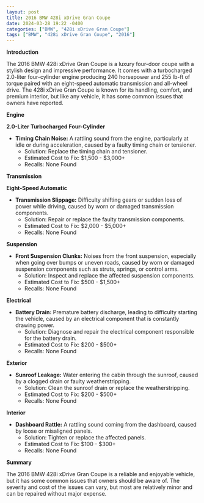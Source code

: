 ```yaml
---
layout: post
title: 2016 BMW 428i xDrive Gran Coupe
date: 2024-03-28 19:22 -0400
categories: ["BMW", "428i xDrive Gran Coupe"]
tags: ["BMW", "428i xDrive Gran Coupe", "2016"]
---
```

**Introduction**

The 2016 BMW 428i xDrive Gran Coupe is a luxury four-door coupe with a stylish design and impressive performance. It comes with a turbocharged 2.0-liter four-cylinder engine producing 240 horsepower and 255 lb-ft of torque paired with an eight-speed automatic transmission and all-wheel drive. The 428i xDrive Gran Coupe is known for its handling, comfort, and premium interior, but like any vehicle, it has some common issues that owners have reported.

**Engine**

**2.0-Liter Turbocharged Four-Cylinder**

* **Timing Chain Noise:** A rattling sound from the engine, particularly at idle or during acceleration, caused by a faulty timing chain or tensioner.
  * Solution: Replace the timing chain and tensioner.
  * Estimated Cost to Fix: $1,500 - $3,000+
  * Recalls: None Found

**Transmission**

**Eight-Speed Automatic**

* **Transmission Slippage:** Difficulty shifting gears or sudden loss of power while driving, caused by worn or damaged transmission components.
  * Solution: Repair or replace the faulty transmission components.
  * Estimated Cost to Fix: $2,000 - $5,000+
  * Recalls: None Found

**Suspension**

* **Front Suspension Clunks:** Noises from the front suspension, especially when going over bumps or uneven roads, caused by worn or damaged suspension components such as struts, springs, or control arms.
  * Solution: Inspect and replace the affected suspension components.
  * Estimated Cost to Fix: $500 - $1,500+
  * Recalls: None Found

**Electrical**

* **Battery Drain:** Premature battery discharge, leading to difficulty starting the vehicle, caused by an electrical component that is constantly drawing power.
  * Solution: Diagnose and repair the electrical component responsible for the battery drain.
  * Estimated Cost to Fix: $200 - $500+
  * Recalls: None Found

**Exterior**

* **Sunroof Leakage:** Water entering the cabin through the sunroof, caused by a clogged drain or faulty weatherstripping.
  * Solution: Clean the sunroof drain or replace the weatherstripping.
  * Estimated Cost to Fix: $200 - $500+
  * Recalls: None Found

**Interior**

* **Dashboard Rattle:** A rattling sound coming from the dashboard, caused by loose or misaligned panels.
  * Solution: Tighten or replace the affected panels.
  * Estimated Cost to Fix: $100 - $300+
  * Recalls: None Found

**Summary**

The 2016 BMW 428i xDrive Gran Coupe is a reliable and enjoyable vehicle, but it has some common issues that owners should be aware of. The severity and cost of the issues can vary, but most are relatively minor and can be repaired without major expense.
